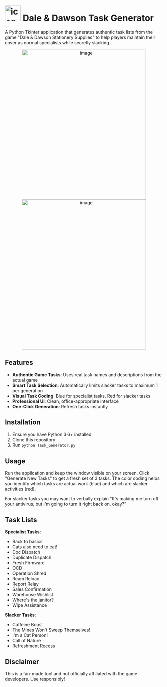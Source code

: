 # <img width="50" height="50" alt="icon" src="https://github.com/user-attachments/assets/e67a6b93-2717-413e-8f19-6a4bfd29b8ae" /> Dale & Dawson Task Generator

A Python Tkinter application that generates authentic task lists from the game "Dale & Dawson Stationery Supplies" to help players maintain their cover as normal specialists while secretly slacking.
<p align="center">
  <img width="397" height="479" alt="image" src="https://github.com/user-attachments/assets/58042d85-a3a2-4e75-852e-9f00e204a26b" />
  <img width="397" height="479" alt="image" src="https://github.com/user-attachments/assets/1a0bbe61-5bdc-4938-a3bf-9da1f9fbf7eb" />
</p>

## Features

- **Authentic Game Tasks**: Uses real task names and descriptions from the actual game
- **Smart Task Selection**: Automatically limits slacker tasks to maximum 1 per generation
- **Visual Task Coding**: Blue for specialist tasks, Red for slacker tasks
- **Professional UI**: Clean, office-appropriate interface
- **One-Click Generation**: Refresh tasks instantly

## Installation

1. Ensure you have Python 3.6+ installed
2. Clone this repository
3. Run `python Task_Generator.py`

## Usage

Run the application and keep the window visible on your screen. Click "Generate New Tasks" to get a fresh set of 3 tasks. The color coding helps you identify which tasks are actual work (blue) and which are slacker activities (red). 

For slacker tasks you may want to verbally explain "It's making me turn off your antivirus, but I'm going to turn it right back on, okay?" 

## Task Lists

**Specialist Tasks**: 
- Back to basics
- Cats also need to eat!
- Doc Dispatch
- Duplicate Dispatch
- Fresh Firmware
- OCD
- Operation Shred
- Ream Reload
- Report Relay
- Sales Confirmation
- Warehouse Wishlist
- Where's the janitor?
- Wipe Assistance

**Slacker Tasks**: 
- Caffeine Boost
- The Mines Won't Sweep Themselves!
- I'm a Cat Person!
- Call of Nature
- Refreshment Recess

## Disclaimer

This is a fan-made tool and not officially affiliated with the game developers. Use responsibly!

